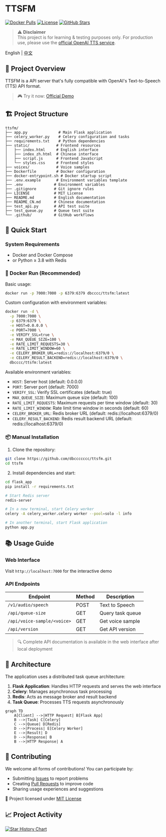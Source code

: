 # TTSFM

[![Docker Pulls](https://img.shields.io/docker/pulls/dbcccc/ttsfm?style=flat-square&logo=docker)](https://hub.docker.com/r/dbcccc/ttsfm)
[![License](https://img.shields.io/github/license/dbccccccc/ttsfm?style=flat-square)](LICENSE)
[![GitHub Stars](https://img.shields.io/github/stars/dbccccccc/ttsfm?style=social)](https://github.com/dbccccccc/ttsfm)

> ⚠️ **Disclaimer**  
> This project is for learning & testing purposes only. For production use, please use the [official OpenAI TTS service](https://platform.openai.com/docs/guides/audio).

English | [中文](README_CN.md)

## 🌟 Project Overview

TTSFM is a API server that's fully compatible with OpenAI's Text-to-Speech (TTS) API format.

> 🎮 Try it now: [Official Demo](https://ttsapi.site/)

## 🏗️ Project Structure

```text
ttsfm/
├── app.py              # Main Flask application
├── celery_worker.py    # Celery configuration and tasks
├── requirements.txt    # Python dependencies
├── static/            # Frontend resources
│   ├── index.html     # English interface
│   ├── index_zh.html  # Chinese interface
│   ├── script.js      # Frontend JavaScript
│   └── styles.css     # Frontend styles
├── voices/            # Voice samples
├── Dockerfile         # Docker configuration
├── docker-entrypoint.sh # Docker startup script
├── .env.example       # Environment variables template
├── .env              # Environment variables
├── .gitignore        # Git ignore rules
├── LICENSE           # MIT License
├── README.md         # English documentation
├── README_CN.md      # Chinese documentation
├── test_api.py       # API test suite
├── test_queue.py     # Queue test suite
└── .github/          # GitHub workflows
```

## 🚀 Quick Start

### System Requirements
- Docker and Docker Compose
- or Python ≥ 3.8 with Redis

### 🐳 Docker Run (Recommended)

Basic usage:
```bash
docker run -p 7000:7000 -p 6379:6379 dbcccc/ttsfm:latest
```

Custom configuration with environment variables:
```bash
docker run -d \
  -p 7000:7000 \
  -p 6379:6379 \
  -e HOST=0.0.0.0 \
  -e PORT=7000 \
  -e VERIFY_SSL=true \
  -e MAX_QUEUE_SIZE=100 \
  -e RATE_LIMIT_REQUESTS=30 \
  -e RATE_LIMIT_WINDOW=60 \
  -e CELERY_BROKER_URL=redis://localhost:6379/0 \
  -e CELERY_RESULT_BACKEND=redis://localhost:6379/0 \
  dbcccc/ttsfm:latest
```

Available environment variables:
- `HOST`: Server host (default: 0.0.0.0)
- `PORT`: Server port (default: 7000)
- `VERIFY_SSL`: Verify SSL certificates (default: true)
- `MAX_QUEUE_SIZE`: Maximum queue size (default: 100)
- `RATE_LIMIT_REQUESTS`: Maximum requests per time window (default: 30)
- `RATE_LIMIT_WINDOW`: Rate limit time window in seconds (default: 60)
- `CELERY_BROKER_URL`: Redis broker URL (default: redis://localhost:6379/0)
- `CELERY_RESULT_BACKEND`: Redis result backend URL (default: redis://localhost:6379/0)

### 📦 Manual Installation

1. Clone the repository:
```bash
git clone https://github.com/dbccccccc/ttsfm.git
cd ttsfm
```

2. Install dependencies and start:
```bash
cd flask_app
pip install -r requirements.txt

# Start Redis server
redis-server

# In a new terminal, start Celery worker
celery -A celery_worker.celery worker --pool=solo -l info

# In another terminal, start Flask application
python app.py
```

## 📚 Usage Guide

### Web Interface
Visit `http://localhost:7000` for the interactive demo

### API Endpoints
| Endpoint | Method | Description |
|----------|--------|-------------|
| `/v1/audio/speech` | POST | Text to Speech |
| `/api/queue-size` | GET | Query task queue |
| `/api/voice-sample/<voice>` | GET | Get voice sample |
| `/api/version` | GET | Get API version |

> 🔍 Complete API documentation is available in the web interface after local deployment

## 🔧 Architecture

The application uses a distributed task queue architecture:

1. **Flask Application**: Handles HTTP requests and serves the web interface
2. **Celery**: Manages asynchronous task processing
3. **Redis**: Acts as message broker and result backend
4. **Task Queue**: Processes TTS requests asynchronously

```mermaid
graph TD
    A[Client] -->|HTTP Request| B[Flask App]
    B -->|Task| C[Celery]
    C -->|Queue| D[Redis]
    D -->|Process| E[Celery Worker]
    E -->|Result| D
    D -->|Response| B
    B -->|HTTP Response| A
```

## 🤝 Contributing

We welcome all forms of contributions! You can participate by:

- Submitting [Issues](https://github.com/dbccccccc/ttsfm/issues) to report problems
- Creating [Pull Requests](https://github.com/dbccccccc/ttsfm/pulls) to improve code
- Sharing usage experiences and suggestions

📜 Project licensed under [MIT License](LICENSE)

## 📈 Project Activity

[![Star History Chart](https://api.star-history.com/svg?repos=dbccccccc/ttsfm&type=Date)](https://star-history.com/#dbccccccc/ttsfm&Date) 